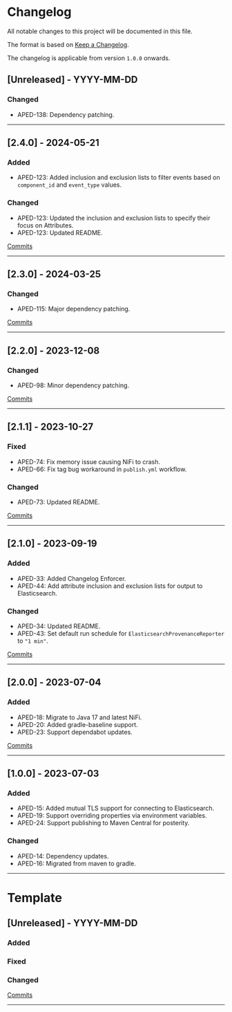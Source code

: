 # Changelog

All notable changes to this project will be documented in this file.

The format is based on [Keep a Changelog](https://keepachangelog.com/en/1.0.0/).

The changelog is applicable from version `1.0.0` onwards.

## [Unreleased] - YYYY-MM-DD

### Changed

- APED-138: Dependency patching.

---

## [2.4.0] - 2024-05-21

### Added

- APED-123: Added inclusion and exclusion lists to filter events based on `component_id` and `event_type` values.

### Changed

- APED-123: Updated the inclusion and exclusion lists to specify their focus on Attributes.
- APED-123: Updated README.

[Commits](https://github.com/brightsparklabs/nifi-provenance-reporting-bundle/compare/2.3.0...2.4.0)

---

## [2.3.0] - 2024-03-25

### Changed

- APED-115: Major dependency patching.

[Commits](https://github.com/brightsparklabs/nifi-provenance-reporting-bundle/compare/2.2.0...2.3.0)

---

## [2.2.0] - 2023-12-08

### Changed

- APED-98: Minor dependency patching.

[Commits](https://github.com/brightsparklabs/nifi-provenance-reporting-bundle/compare/2.1.1...2.2.0)

---

## [2.1.1] - 2023-10-27

### Fixed

- APED-74: Fix memory issue causing NiFi to crash.
- APED-66: Fix tag bug workaround in `publish.yml` workflow.

### Changed

- APED-73: Updated README.

[Commits](https://github.com/brightsparklabs/nifi-provenance-reporting-bundle/compare/2.1.0...2.1.1)

---

## [2.1.0] - 2023-09-19

### Added

- APED-33: Added Changelog Enforcer.
- APED-44: Add attribute inclusion and exclusion lists for output to Elasticsearch.

### Changed

- APED-34: Updated README.
- APED-43: Set default run schedule for `ElasticsearchProvenanceReporter` to `"1 min"`.

[Commits](https://github.com/brightsparklabs/nifi-provenance-reporting-bundle/compare/2.0.0...2.1.0)

---

## [2.0.0] - 2023-07-04

### Added

- APED-18: Migrate to Java 17 and latest NiFi.
- APED-20: Added gradle-baseline support.
- APED-23: Support dependabot updates.

[Commits](https://github.com/brightsparklabs/nifi-provenance-reporting-bundle/compare/1.0.0...2.0.0)

---

## [1.0.0] - 2023-07-03

### Added

- APED-15: Added mutual TLS support for connecting to Elasticsearch.
- APED-19: Support overriding properties via environment variables.
- APED-24: Support publishing to Maven Central for posterity.

### Changed

- APED-14: Dependency updates.
- APED-16: Migrated from maven to gradle.

---

# Template

## [Unreleased] - YYYY-MM-DD

### Added

### Fixed

### Changed

[Commits](https://github.com/brightsparklabs/nifi-provenance-reporting-bundle/compare/2.0.0...)

---
